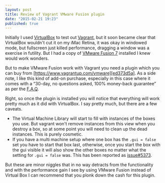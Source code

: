```yaml
---
layout: post
title: Review of Vagrant VMware Fusion plugin
date: "2015-02-21 19:23"
published: true
---
```


Initially I used [VirtualBox][7cba8ed7] to test out [Vagrant][8d3417c4], but it soon became clear that VirtualBox wouldn't cut it on my iMac Retina, it was okay in windowed mode, but fullscreen just killed performance, dragging a window was a exercise in futility. But I had a copy of [VMware Fusion 7][4c067779] installed I knew would work wonders.

But to make VMware Fusion work with Vagrant you need a plugin which you can buy from [https://www.vagrantup.com/vmware][ed373d5a].
As a side note, I like this kind of add-on purchase, especially in this case where it comes with a “30-day, no questions asked, 100% money-back guarantee” as per the [F.A.Q][eded2c21].

Right, so once the plugin is installed you will notice that everything will work pretty much as it did with VirtualBox. I say pretty much, but there are a few caveats.

* The Virtual Machine Library will start to fill with instances of the boxes you use. But vagrant won't remove instances from this view when you destroy a box, so at some point you will need to clean up the dead instances. This is purely cosmetic.
* If you have a multi machine setup where one box has the `.gui = false` set you have to start that box last, otherwise, once you start the box with the gui visible it will also show the other boxes no matter what the setting for `.gui = false` was. This has been reported as [issue#5373][e0b4d942].

But these are minor niggles that in no way detracts from the functionality and with the performance gain I see by using VMware Fusion instead of Virtual Box I can recommend that you plonk down the cash for this plugin.

[eded2c21]: https://docs.vagrantup.com/v2/vmware/installation.html "F.A.Q"
[8d3417c4]: https://www.vagrantup.com "Vagrant"
[7cba8ed7]: https://www.virtualbox.org "VirtualBox"
[4c067779]: http://www.vmware.se/products/fusion "VMware Fusion"
[ed373d5a]: https://www.vagrantup.com/vmware "https://www.vagrantup.com/vmware"
[e0b4d942]: https://github.com/mitchellh/vagrant/issues/5373 "issue#5373"
